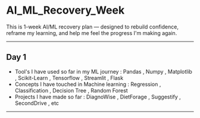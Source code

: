 # AI_ML_Recovery_Week
This is 1-week AI/ML recovery plan — designed to rebuild confidence, reframe my learning, and help me feel the progress I'm making again.

---
## Day 1

* Tool's I have used so far in my ML journey :  Pandas , Numpy , Matplotlib , Scikit-Learn , Tensorflow , Streamlit , Flask 
* Concepts I have touched in Machine learning :  Regression , Classification , Decision Tree , Random Forest 
* Projects I have made so far :  DiagnoWise , DietForage , Suggestify , SecondDrive , etc 

---
